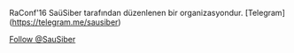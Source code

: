 

RaConf'16 SaüSiber tarafından düzenlenen bir organizasyondur.
[Telegram] (https://telegram.me/sausiber)
<html>
  <body>
    <div id="fb-root"></div>
    <script>(function(d, s, id) {
    var js, fjs = d.getElementsByTagName(s)[0];
    if (d.getElementById(id)) return;
    js = d.createElement(s); js.id = id;
    js.src = "//connect.facebook.net/tr_TR/sdk.js#xfbml=1&version=v2.8";
    fjs.parentNode.insertBefore(js, fjs);
    }(document, 'script', 'facebook-jssdk'));
    </script>
  </body>
</html> 

<div class="fb-follow" data-href="https://www.facebook.com/sausiber" data-layout="button" data-size="small" data-show-faces="true"></div>

<a href="https://twitter.com/SauSiber" class="twitter-follow-button" data-show-count="false">Follow @SauSiber</a>
<script async src="//platform.twitter.com/widgets.js" charset="utf-8"></script>

  
 
